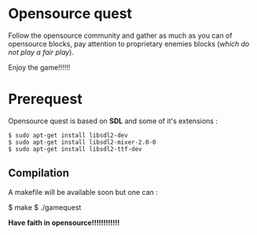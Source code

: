﻿# Opensource quest

Follow the opensource community and gather as much as you can of opensource blocks, pay attention to proprietary enemies blocks (*which do not play a fair play*).

Enjoy the game!!!!!!


# Prerequest

Opensource quest is based on **SDL** and some of it's extensions :

    $ sudo apt-get install libsdl2-dev
    $ sudo apt-get install libsdl2-mixer-2.0-0
    $ sudo apt-get install libsdl2-ttf-dev

## Compilation

A makefile will be available soon but one can :

$ make
$ ./gamequest


**Have faith in opensource!!!!!!!!!!!!** 

